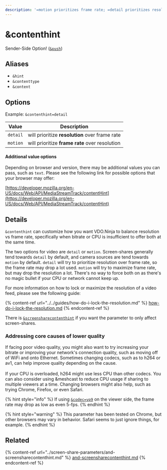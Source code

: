 ```yaml
---
description: '=motion prioritizes frame rate; =detail prioritizes resolution'
---
```


# \&contenthint

Sender-Side Option! ([`&push`](../../source-settings/push.md))

## Aliases

* `&hint`
* `&contenttype`
* `&content`

## Options

Example: `&contenthint=detail`

| Value    | Description                                    |
| -------- | ---------------------------------------------- |
| `detail` | will prioritize **resolution** over frame rate |
| `motion` | will prioritize **frame rate** over resolution |

#### Additional value options

Depending on browser and version, there may be additional values you can pass, such as `text`. Please see the following link for possible options that your browser may offer:

[https://developer.mozilla.org/en-US/docs/Web/API/MediaStreamTrack/contentHint](https://developer.mozilla.org/en-US/docs/Web/API/MediaStreamTrack/contentHint)

## Details

`&contenthint` can customize how you want VDO.Ninja to balance resolution vs frame rate, specifically when bitrate or CPU is insufficient to offer both at the same time.

The two options for video are `detail` or `motion`. Screen-shares generally tend towards `detail` by default, and camera sources are tend towards `motion` by default. `detail` will try to prioritize resolution over frame rate, so the frame rate may drop a lot used. `motion` will try to maximize frame rate, but may drop the resolution a lot. There's no way to force both on as there's no magic bullet if your CPU or network cannot keep up.

For more information on how to lock or maximize the resolution of a video feed, please see the following guide:

{% content-ref url="../../guides/how-do-i-lock-the-resolution.md" %}
[how-do-i-lock-the-resolution.md](../../guides/how-do-i-lock-the-resolution.md)
{% endcontent-ref %}

There is [`&screensharecontenthint`](../screen-share-parameters/and-screensharecontenthint.md) if you want the parameter to only affect screen-shares.

### Addressing core causes of lower quality

If facing poor video quality, you might also want to try increasing your bitrate or improving your network's connection quality, such as moving off of WiFi and onto Ethernet. Sometimes changing codecs, such as to h264 or av1, can help improve quality depending on the cause. \
\
If your CPU is overloaded, h264 might use less CPU than other codecs. You can also consider using \&meshcast to reduce CPU usage if sharing to multiple viewers at a time. Changing browsers might also help, such as trying Chrome, Firefox, or even Safari.

{% hint style="info" %}
If using [`&codec=vp9`](../view-parameters/codec.md) on the viewer side, the frame rate may drop as low as even 5-fps.
{% endhint %}

{% hint style="warning" %}
This parameter has been tested on Chrome, but other browsers may vary in behavior. Safari seems to just ignore things, for example.
{% endhint %}

## Related

{% content-ref url="../screen-share-parameters/and-screensharecontenthint.md" %}
[and-screensharecontenthint.md](../screen-share-parameters/and-screensharecontenthint.md)
{% endcontent-ref %}
